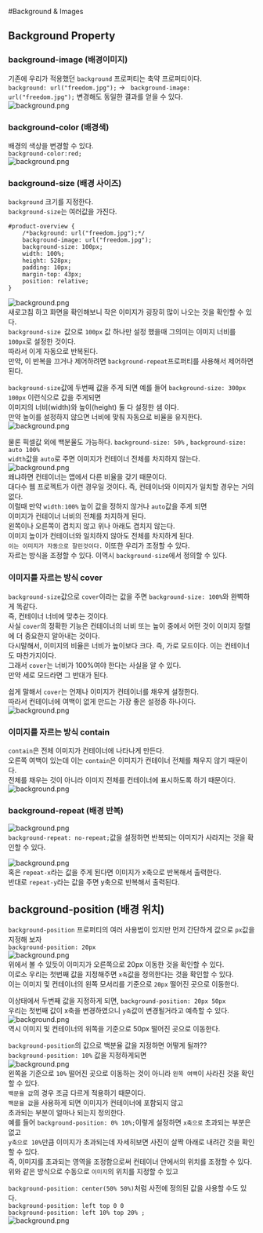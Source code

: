 #Background & Images
## Background Property
### background-image (배경이미지)
기존에 우리가 적용했던 `background` 프로퍼티는 축약 프로퍼티이다.  
`background: url("freedom.jpg");`  -> ` background-image: url("freedom.jpg");` 변경해도 동일한 결과를 얻을 수 있다.  
![background.png](css_image/background.png)
### background-color (배경색)
배경의 색상을 변경할 수 있다.  
`background-color:red;`  
![background.png](css_image/2.background.png)  
  
### background-size (배경 사이즈)
`background` 크기를 지정한다.  
`background-size`는 여러값을 가진다.
```
#product-overview {
    /*background: url("freedom.jpg");*/
    background-image: url("freedom.jpg");
    background-size: 100px;
    width: 100%;
    height: 528px;
    padding: 10px;
    margin-top: 43px;
    position: relative;
}
```

![background.png](css_image/3.background.png)  
새로고침 하고 화면을 확인해보니 작은 이미지가 굉장히 많이 나오는 것을 확인할 수 있다.  
`background-size `값으로 `100px` 값 하나만 설정 했을때 그의미는 이미지 너비를 `100px`로 설정한 것이다.  
따라서 이게 자동으로 반복된다.  
만약, 이 반복을 끄거나 제어하려면 `background-repeat`프로퍼티를 사용해서 제어하면 된다.  

`background-size`값에 두번째 값을 주게 되면 예를 들어 `background-size: 300px 100px` 이런식으로 값을 주게되면  
이미지의 너비(width)와 높이(height) 둘 다 설정한 샘 이다.  
만약 높이를 설정하지 않으면 너비에 맞춰 자동으로 비율을 유지한다.  
![background.png](css_image/6.background.png)  
  
물론 픽셀값 외에 백분율도 가능하다. `background-size: 50%` , `background-size: auto 100%`  
`width`값을 `auto`로 주면 이미지가 컨테이너 전체를 차지하지 않는다.
![background.png](css_image/7.background.png)  
왜냐하면 컨테이너는 앱에서 다른 비율을 갖기 때문이다.  
대다수 웹 프로젝트가 이런 경우일 것이다. 즉, 컨테이너와 이미지가 일치할 경우는 거의 없다.  
이럴때 만약 `width:100%` 높이 값을 정하지 않거나 `auto`값을 주게 되면  
이미지가 컨테이너 너비의 전체를 차지하게 된다.  
왼쪽이나 오른쪽이 겹치지 않고 위나 아래도 겹치지 않는다.  
이미지 높이가 컨테이너와 일치하지 않아도 전체를 차지하게 된다.  
`이는 이미지가 자동으로 잘린것이다.` 이또한 우리가 조정할 수 있다.  
자르는 방식을 조정할 수 있다. 이역시 `background-size`에서 정의할 수 있다.  

### 이미지를 자르는 방식 cover
`background-size`값으로 `cover`이라는 값을 주면 `background-size: 100%`와 완벽하게 똑같다.  
즉, 컨테이너 너비에 맞추는 것이다.  
사실 `cover`의 정확한 기능은 컨테이너의 너비 또는 높이 중에서 어떤 것이 이미지 정렬에 더 중요한지 알아내는 것이다.  
다시말해서, 이미지의 비율은 너비가 높이보다 크다. 즉, 가로 모드이다. 이는 컨테이너도 마찬가지이다.  
그래서 `cover`는 너비가 100%여야 한다는 사실을 알 수 있다.  
만약 세로 모드라면 그 반대가 된다.  
  
쉽게 말해서 `cover`는 언제나 이미지가 컨테이너를 채우게 설정한다.  
따라서 컨테이너에 여백이 없게 만드는 가장 좋은 설정중 하나이다.
![background.png](css_image/8.background.png)
### 이미지를 자르는 방식 contain
`contain`은 전체 이미지가 컨테이너에 나타나게 만든다.  
오른쪽 여백이 있는데 이는 `contain`은 이미지가 컨테이너 전체를 채우지 않기 때문이다.  
전체를 채우는 것이 아니라 이미지 전체를 컨테이너에 표시하도록 하기 때문이다.
![background.png](css_image/9.background.png)

  

### background-repeat (배경 반복)
![background.png](css_image/4.background.png)  
`background-repeat: no-repeat;`값을 설정하면 반복되는 이미지가 사라지는 것을 확인할 수 있다.  

![background.png](css_image/5.background.png)  
혹은 `repeat-x`라는 값을 주게 된다면 이미지가 x축으로 반복해서 출력한다.  
반대로 `repeat-y`라는 값을 주면 y축으로 반복해서 출력된다.
  
## background-position (배경 위치)
`background-position` 프로퍼티의 여러 사용법이 있지만 먼저 간단하게 값으로 `px`값을 지정해 보자  
`background-position: 20px`  
![background.png](css_image/1.position.png)  
위에서 볼 수 있듯이 이미지가 오른쪽으로 20px 이동한 것을 확인할 수 있다.  
이로소 우리는 첫번째 값을 지정해주면 `x축`값을 정의한다는 것을 확인할 수 있다.  
이는 이미지 및 컨테이너의 왼쪽 모서리를 기준으로 `20px` 떨어진 곳으로 이동한다.  
  
이상태에서 두번째 값을 지정하게 되면, `background-position: 20px 50px`  
우리는 첫번째 값이 x축을 변경하였으니 `y축`값이 변경될거라고 예측할 수 있다.  
![background.png](css_image/2.position.png)  
역시 이미지 및 컨테이너의 위쪽을 기준으로 50px 떨어진 곳으로 이동한다.  
  
`background-position`의 값으로 백분율 값을 지정하면 어떻게 될까??  
`background-position: 10%` 값을 지정하게되면  
![background.png](css_image/3.position.png)  
왼쪽을 기준으로 `10%` 떨어진 곳으로 이동하는 것이 아니라 `왼쪽 여백`이 사라진 것을 확인할 수 있다.  
`백문율 값`의 경우 조금 다르게 적용하기 때문이다.  
`백문율 값`을 사용하게 되면 이미지가 컨테이너에 포함되지 않고  
초과되는 부분이 얼마나 되는지 정의한다.  
예를 들어 `background-position: 0% 10%;`이렇게 설정하면 `x축으로` 초과되는 부분은 없고  
`y축으로 10%`만큼 이미지가 초과되는데 자세히보면 사진이 살짝 아래로 내려간 것을 확인할 수 있다.  
즉, 이미지를 초과되는 영역을 조정함으로써 컨테이너 안에서의 위치를 조정할 수 있다.  
위와 같은 방식으로 수동으로 `이미지`의 위치를 지정할 수 있고   

`background-position: center(50% 50%)`처럼 사전에 정의된 값을 사용할 수도 있다.  
`background-position: left top 0 0`  
`background-position: left 10% top 20% ;`  
![background.png](css_image/4.position.png)  




